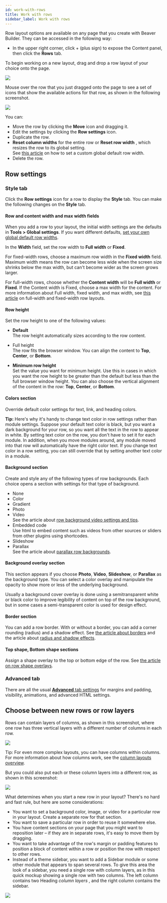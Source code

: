 ```yaml
---
id: work-with-rows
title: Work with rows
sidebar_label: Work with rows
---
```


Row layout options are available on any page that you create with Beaver
Builder. They can be accessed in the following way:

  * In the upper right corner, click  \+ (plus sign) to expose the Content panel, then click the  **Rows** tab.

To begin working on a new layout, drag and drop a row layout of your choice
onto the page.

![](/img/rows-columns-work-with-rows-1.gif)

Mouse over the row that you just dragged onto the page to see a set of icons
that show the available actions for that row, as shown in the following
screenshot.

![](/img/rows-columns-work-with-rows-2.png)

You can:

  * Move the row by clicking the **Move** icon and dragging it.
  * Edit the settings by clicking the **Row settings** icon.
  * Duplicate the row.
  * **Reset column widths** for the entire row or **Reset row width** , which resizes the row to its global setting.  
See [this article](/beaver-builder/layouts/rows/set-global-site-wide-default-row-widths.md) on how to set a custom global default row width.
  * Delete the row.

## Row settings

### Style tab

Click the **Row settings** icon for a row to display the **Style** tab. You
can make the following changes on the **Style** tab.

#### Row and content width and max width fields

When you add a row to your layout, the initial width settings are the defaults
in **Tools > Global settings**. If you want different defaults, [set your own global default row widths](/beaver-builder/layouts/rows/set-global-site-wide-default-row-widths.md).

In the **Width** field, set the row width to **Full width** or **Fixed**.

For fixed-width rows, choose a maximum row width in the **Fixed width** field.
Maximum width means the row can become less wide when the screen size shrinks
below the max width, but can't become wider as the screen grows larger.

For full-width rows, choose whether the **Content width** will be **Full
width** or **Fixed**. If the Content width is Fixed, choose a max width for
the content. For more information about Full width, fixed width, and max
width, see [this article](/beaver-builder/layouts/rows/full-width-and-fixed-width.md) on full-width and fixed-width row layouts.

#### Row height

Set the row height to one of the following values:

  * **Default**   
The row height automatically sizes according to the row content.

  * Full height   
The row fits the browser window. You can align the content to **Top**,
**Center**, or **Bottom**.

  * **Minimum row height**  
Set the value you want for minimum height. Use this in cases in which you want
the row height to be greater than the default but less than the full browser
window height. You can also choose the vertical alignment of the content in
the row: **Top**, **Center**, or **Bottom**.

#### Colors section

Override default color settings for text, link, and heading colors.

**Tip:** Here's why it's handy to change text color in row settings rather
than module settings. Suppose your default text color is black, but you want a
dark background for your row, so you want all the text in the row to appear in
white. By setting text color on the row, you don't have to set it for each
module. In addition, when you move modules around, any module moved into that
row will automatically have the right color text. If you change text color in
a row setting, you can still override that by setting another text color in a
module.

#### Background section

Create and style any of the following types of row backgrounds. Each choice
opens a section with settings for that type of background.

  * None
  * Color
  * Gradient
  * Photo
  * Video  
See the article about [row background video settings and tips](/beaver-builder/layouts/rows/video-backgrounds-in-rows.md).
  * Embedded code  
  Use html to embed content such as videos from other sources or sliders from other plugins using shortcodes.
  * Slideshow
  * Parallax  
See the article about [parallax row backgrounds](/beaver-builder/layouts/rows/row-effects/parallax-row-backgrounds.md).

####  Background overlay section

This section appears if you choose **Photo**, **Video**, **Slideshow**, or
**Parallax** as the background type. You can select a color overlay and
manipulate the opacity to show more or less of the underlying background.

Usually a background cover overlay is done using a semitransparent white or
black color to improve legibility of content on top of the row background, but
in some cases a semi-transparent color is used for design effect.

#### Border section

You can add a row border. With or without a border, you can add a corner
rounding (radius) and a shadow effect. See [the article about borders](/beaver-builder/styles/effects/borders.md) and the article about [radius and shadow effects](/beaver-builder/styles/effects/radius-shadow.md).

#### Top shape, Bottom shape sections

Assign a shape overlay to the top or bottom edge of the row. See [the article on row shape overlays](/beaver-builder/layouts/rows/row-effects/row-shape-overlays.md).

### Advanced tab

There are all the usual [**Advanced** tab settings](/beaver-builder/layouts/advanced-tab-rows-columns-modules.md) for margins and padding, visibility, animations, and advanced HTML settings.

## Choose between new rows or row layers

Rows can contain layers of columns, as shown in this screenshot, where one row
has three vertical layers with a different number of columns in each row.

![](/img/rows-columns-work-with-rows-3.png)

Tip: For even more complex layouts, you can have columns within columns. For
more information about how columns work, see the [column layouts overview](/beaver-builder/layouts/columns/column-layouts-overview.md).

But you could also put each or these column layers into a different row, as
shown in this screenshot:

![](/img/rows-columns-work-with-rows-4.png)

What determines when you start a new row in your layout? There's no hard and
fast rule, but here are some considerations:

  * You want to set a background color, image, or video for a particular row in your layout. Create a separate row for that section.
  * You want to save a particular row in order to reuse it somewhere else.
  * You have content sections on your page that you might want to reposition later – if they are in separate rows, it's easy to move them by dragging.
  * You want to take advantage of the row's margin or padding features to position a block of content within a row or position the row with respect to other rows.
  * Instead of a theme sidebar, you want to add a Sidebar module or some other module that appears to span several rows. To give this area the look of a sidebar, you need a single row with column layers, as in this quick mockup showing a single row with two columns. The left column contains two Heading _column layers_ , and the right column contains the sidebar.

![](/img/rows-columns-work-with-rows-5.jpg)
